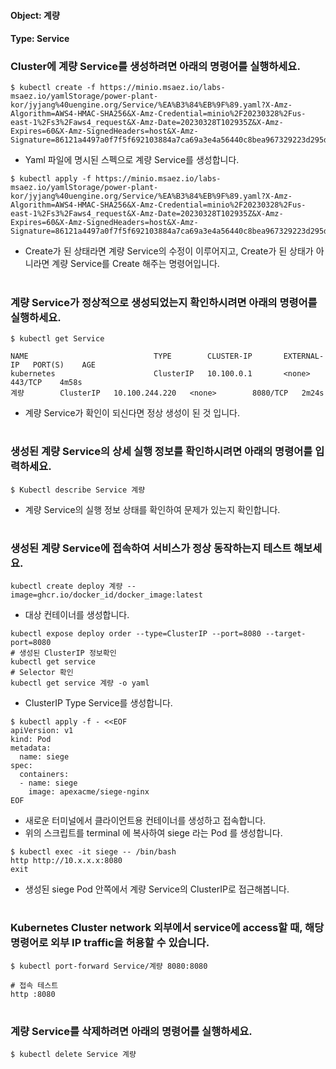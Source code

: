 
#### Object: 계량
#### Type: Service

### Cluster에 계량 Service를 생성하려면 아래의 명령어를 실행하세요.

```
$ kubectl create -f https://minio.msaez.io/labs-msaez.io/yamlStorage/power-plant-kor/jyjang%40uengine.org/Service/%EA%B3%84%EB%9F%89.yaml?X-Amz-Algorithm=AWS4-HMAC-SHA256&X-Amz-Credential=minio%2F20230328%2Fus-east-1%2Fs3%2Faws4_request&X-Amz-Date=20230328T102935Z&X-Amz-Expires=60&X-Amz-SignedHeaders=host&X-Amz-Signature=86121a4497a0f7f5f692103884a7ca69a3e4a56440c8bea967329223d295d9c3
```
- Yaml 파일에 명시된 스펙으로 계량 Service를 생성합니다.  

```
$ kubectl apply -f https://minio.msaez.io/labs-msaez.io/yamlStorage/power-plant-kor/jyjang%40uengine.org/Service/%EA%B3%84%EB%9F%89.yaml?X-Amz-Algorithm=AWS4-HMAC-SHA256&X-Amz-Credential=minio%2F20230328%2Fus-east-1%2Fs3%2Faws4_request&X-Amz-Date=20230328T102935Z&X-Amz-Expires=60&X-Amz-SignedHeaders=host&X-Amz-Signature=86121a4497a0f7f5f692103884a7ca69a3e4a56440c8bea967329223d295d9c3
```
- Create가 된 상태라면 계량 Service의 수정이 이루어지고, Create가 된 상태가 아니라면 계량 Service를 Create 해주는 명령어입니다.
#

### 계량 Service가 정상적으로 생성되었는지 확인하시려면 아래의 명령어를 실행하세요.

```
$ kubectl get Service

NAME                            TYPE        CLUSTER-IP       EXTERNAL-IP   PORT(S)    AGE
kubernetes                      ClusterIP   10.100.0.1       <none>        443/TCP    4m58s
계량        ClusterIP   10.100.244.220   <none>        8080/TCP   2m24s

```
- 계량 Service가 확인이 되신다면 정상 생성이 된 것 입니다.
#

### 생성된 계량 Service의 상세 실행 정보를 확인하시려면 아래의 명령어를 입력하세요.

```
$ Kubectl describe Service 계량
```
- 계량 Service의 실행 정보 상태를 확인하여 문제가 있는지 확인합니다.
#

### 생성된 계량 Service에 접속하여 서비스가 정상 동작하는지 테스트 해보세요.

```
kubectl create deploy 계량 --image=ghcr.io/docker_id/docker_image:latest
```
- 대상 컨테이너를 생성합니다.  

```
kubectl expose deploy order --type=ClusterIP --port=8080 --target-port=8080
# 생성된 ClusterIP 정보확인
kubectl get service 
# Selector 확인
kubectl get service 계량 -o yaml
```
- ClusterIP Type Service를 생성합니다.

```
$ kubectl apply -f - <<EOF
apiVersion: v1
kind: Pod
metadata:
  name: siege
spec:
  containers:
  - name: siege
    image: apexacme/siege-nginx
EOF
```
- 새로운 터미널에서 클라이언트용 컨테이너를 생성하고 접속합니다.
- 위의 스크립트를 terminal 에 복사하여 siege 라는 Pod 를 생성합니다.  

```
$ kubectl exec -it siege -- /bin/bash
http http://10.x.x.x:8080
exit
```
- 생성된 siege Pod 안쪽에서 계량 Service의 ClusterIP로 접근해봅니다.
#

### Kubernetes Cluster network 외부에서 service에 access할 때, 해당 명령어로 외부 IP traffic을 허용할 수 있습니다.

```
$ kubectl port-forward Service/계량 8080:8080

# 접속 테스트
http :8080
```
#

### 계량 Service를 삭제하려면 아래의 명령어를 실행하세요.

```
$ kubectl delete Service 계량
```
#

